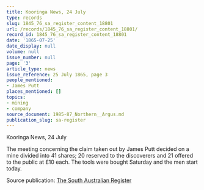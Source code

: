 ```yaml
---
title: Kooringa News, 24 July
type: records
slug: 1845_76_sa_register_content_18801
url: /records/1845_76_sa_register_content_18801/
record_id: 1845_76_sa_register_content_18801
date: '1865-07-25'
date_display: null
volume: null
issue_number: null
page: '3'
article_type: news
issue_reference: 25 July 1865, page 3
people_mentioned:
- James Putt
places_mentioned: []
topics:
- mining
- company
source_document: 1985-87_Northern__Argus.md
publication_slug: sa-register
---
```


Kooringa News, 24 July

The meeting concerning the claim taken out by James Putt decided on a mine divided into 41 shares; 20 reserved to the discoverers and 21 offered to the public at £10 each.  The tools were bought Saturday and the men start today.

Source publication: [The South Australian Register](/publications/sa-register/)
